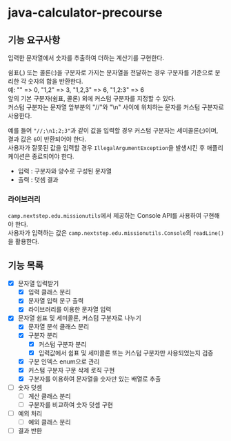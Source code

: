 # java-calculator-precourse

## 기능 요구사항
입력한 문자열에서 숫자를 추출하여 더하는 계산기를 구현한다.

쉼표(,) 또는 콜론(:)을 구분자로 가지는 문자열을 전달하는 경우 구분자를 기준으로 분리한 각 숫자의 합을 반환한다. <br>
예: "" => 0, "1,2" => 3, "1,2,3" => 6, "1,2:3" => 6 <br>
앞의 기본 구분자(쉼표, 콜론) 외에 커스텀 구분자를 지정할 수 있다. <br>
커스텀 구분자는 문자열 앞부분의 "//"와 "\n" 사이에 위치하는 문자를 커스텀 구분자로 사용한다. <br>

예를 들어 `"//;\n1;2;3"`과 같이 값을 입력할 경우 커스텀 구분자는 세미콜론(;)이며, 결과 값은 `6`이 반환되어야 한다. <br>
사용자가 잘못된 값을 입력할 경우 `IllegalArgumentException`을 발생시킨 후 애플리케이션은 종료되어야 한다.

- 입력 : 구분자와 양수로 구성된 문자열 <br>
- 출력 : 덧셈 결과

### 라이브러리 <br>
`camp.nextstep.edu.missionutils`에서 제공하는 Console API를 사용하여 구현해야 한다. <br>
사용자가 입력하는 값은 `camp.nextstep.edu.missionutils.Console`의 `readLine()`을 활용한다.
## 기능 목록

- [x] 문자열 입력받기
  - [x] 입력 클래스 분리  
  - [x] 문자열 입력 문구 출력 
  - [x] 라이브러리를 이용한 문자열 입력
- [x] 문자열 쉼표 및 세미콜론, 커스텀 구분자로 나누기
  - [x] 문자열 분석 클래스 분리
  - [x] 구분자 분리
    - [x] 커스텀 구분자 분리
    - [x] 입력값에서 쉼표 및 세미콜론 또는 커스텀 구분자만 사용되었는지 검증
  - [x] 구분 인덱스 enum으로 관리
  - [x] 커스텀 구분자 구문 삭제 로직 구현
  - [x] 구분자를 이용하여 문자열을 숫자만 있는 배열로 추출
- [ ] 숫자 덧셈
  - [ ] 계산 클래스 분리
  - [ ] 구분자를 비교하여 숫자 덧셈 구현
- [ ] 예외 처리
  - [ ] 예외 클래스 분리
- [ ] 결과 반환